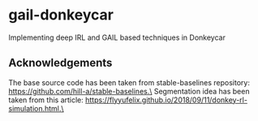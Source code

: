 # gail-donkeycar
Implementing deep IRL and GAIL based techniques in Donkeycar

## Acknowledgements
The base source code has been taken from stable-baselines repository: https://github.com/hill-a/stable-baselines.\
Segmentation idea has been taken from this article: https://flyyufelix.github.io/2018/09/11/donkey-rl-simulation.html.\
